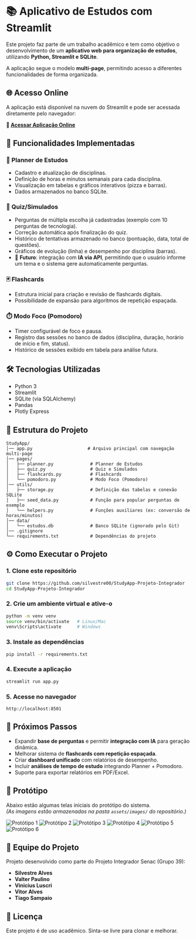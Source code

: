 # 📚 Aplicativo de Estudos com Streamlit

Este projeto faz parte de um trabalho acadêmico e tem como objetivo o desenvolvimento de um **aplicativo web para organização de estudos**, utilizando **Python, Streamlit e SQLite**.

A aplicação segue o modelo **multi-page**, permitindo acesso a diferentes funcionalidades de forma organizada.

## 🌐 Acesso Online

A aplicação está disponível na nuvem do Streamlit e pode ser acessada diretamente pelo navegador:

**🔗 [Acessar Aplicação Online](https://studyapp-projeto-integrador.streamlit.app/Planner_de_Estudios)**

## 🚀 Funcionalidades Implementadas

### 📘 Planner de Estudos
- Cadastro e atualização de disciplinas.
- Definição de horas e minutos semanais para cada disciplina.
- Visualização em tabelas e gráficos interativos (pizza e barras).
- Dados armazenados no banco SQLite.

### 📝 Quiz/Simulados
- Perguntas de múltipla escolha já cadastradas (exemplo com 10 perguntas de tecnologia).
- Correção automática após finalização do quiz.
- Histórico de tentativas armazenado no banco (pontuação, data, total de questões).
- Gráficos de evolução (linha) e desempenho por disciplina (barras).
- 🔮 **Futuro**: integração com **IA via API**, permitindo que o usuário informe um tema e o sistema gere automaticamente perguntas.

### 🃏 Flashcards
- Estrutura inicial para criação e revisão de flashcards digitais.
- Possibilidade de expansão para algoritmos de repetição espaçada.

### ⏱️ Modo Foco (Pomodoro)
- Timer configurável de foco e pausa.
- Registro das sessões no banco de dados (disciplina, duração, horário de início e fim, status).
- Histórico de sessões exibido em tabela para análise futura.

## 🛠️ Tecnologias Utilizadas

- Python 3
- Streamlit
- SQLite (via SQLAlchemy)
- Pandas
- Plotly Express

## 📂 Estrutura do Projeto

```
StudyApp/
│── app.py                     # Arquivo principal com navegação multi-page
│── pages/
│   ├── planner.py              # Planner de Estudos
│   ├── quiz.py                 # Quiz e Simulados
│   ├── flashcards.py           # Flashcards
│   └── pomodoro.py             # Modo Foco (Pomodoro)
│── utils/
│   ├── storage.py              # Definição das tabelas e conexão SQLite
│   ├── seed_data.py            # Função para popular perguntas de exemplo
│   └── helpers.py              # Funções auxiliares (ex: conversão de horas/minutos)
│── data/
│   └── estudos.db              # Banco SQLite (ignorado pelo Git)
│── .gitignore
└── requirements.txt            # Dependências do projeto
```

## ⚙️ Como Executar o Projeto

### 1. Clone este repositório

```bash
git clone https://github.com/silvestre00/StudyApp-Projeto-Integrador
cd StudyApp-Projeto-Integrador
```

### 2. Crie um ambiente virtual e ative-o

```bash
python -m venv venv
source venv/bin/activate   # Linux/Mac
venv\Scripts\activate      # Windows
```

### 3. Instale as dependências

```bash
pip install -r requirements.txt
```

### 4. Execute a aplicação

```bash
streamlit run app.py
```

### 5. Acesse no navegador

```
http://localhost:8501
```

## 🎯 Próximos Passos

- Expandir **base de perguntas** e permitir **integração com IA** para geração dinâmica.
- Melhorar sistema de **flashcards com repetição espaçada**.
- Criar **dashboard unificado** com relatórios de desempenho.
- Incluir **análises de tempo de estudo** integrando Planner + Pomodoro.
- Suporte para exportar relatórios em PDF/Excel.



## 🎨 Protótipo

Abaixo estão algumas telas iniciais do protótipo do sistema.  
*(As imagens estão armazenadas na pasta `assets/images/` do repositório.)*

![Protótipo 1]([assets/images/1-Login.png](https://github.com/silvestre00/StudyApp-Projeto-Integrador/blob/0cec88d2eefc38cdf128a043899890947afb713c/assents/images/1-Login.png))
![Protótipo 2](assets/images/2-Planner.png)
![Protótipo 3](assets/images/3-Relatorios.png)
![Protótipo 4](assets/images/4-Quiz.png)
![Protótipo 5](assets/images/5-Flashcards.png)
![Protótipo 6](assets/images/6-ModoFoco.png)


## 👥 Equipe do Projeto

Projeto desenvolvido como parte do Projeto Integrador Senac (Grupo 39):

- **Silvestre Alves**
- **Valter Paulino**
- **Vinicius Luscri**
- **Vitor Alves**
- **Tiago Sampaio**

## 📄 Licença

Este projeto é de uso acadêmico. Sinta-se livre para clonar e melhorar.
